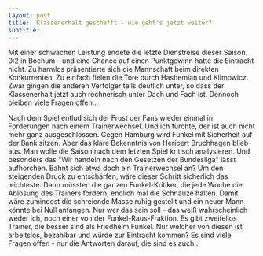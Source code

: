 ```yaml
---
layout: post
title:  Klassenerhalt geschafft - wie geht's jetzt weiter?
subtitle:  
---
```


Mit einer schwachen Leistung endete die letzte Dienstreise dieser Saison. 0:2 in Bochum - und eine Chance auf einen Punktgewinn hatte die Eintracht nicht. Zu harmlos präsentierte sich die Mannschaft beim direkten Konkurrenten. Zu einfach fielen die Tore durch Hashemian und Klimowicz. Zwar gingen die anderen Verfolger teils deutlich unter, so dass der Klassenerhalt jetzt auch rechnerisch unter Dach und Fach ist. Dennoch bleiben viele Fragen offen...

Nach dem Spiel entlud sich der Frust der Fans wieder einmal in Forderungen nach einem Trainerwechsel. Und ich fürchte, der ist auch nicht mehr ganz ausgeschlossen. Gegen Hamburg wird Funkel mit Sicherheit auf der Bank sitzen. Aber das klare Bekenntnis von Heribert Bruchhagen blieb aus. Man wolle die Saison nach dem letzten Spiel kritisch analysieren. Und besonders das "Wir handeln nach den Gesetzen der Bundesliga" lässt aufhorchen. Bahnt sich etwa doch ein Trainerwechsel an? Um den steigenden Druck zu entschärfen, wäre dieser Schritt sicherlich das leichteste. Dann müssten die ganzen Funkel-Kritiker, die jede Woche die Ablösung des Trainers fordern, endlich mal die Schnauze halten. Damit wäre zumindest die schreiende Masse ruhig gestellt und ein neuer Mann könnte bei Null anfangen. Nur wer das sein soll - das weiß wahrscheinlich weder ich, noch einer von der Funkel-Raus-Fraktion. Es gibt zweifellos Trainer, die besser sind als Friedhelm Funkel. Nur welcher von diesen ist arbeitslos, bezahlbar und würde zur Eintracht kommen? Es sind viele Fragen offen - nur die Antworten darauf, die sind es auch...
